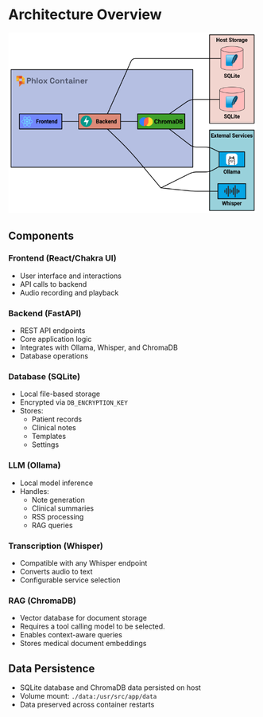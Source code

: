 # Architecture Overview

<img src="images/architecture.png" width="500" alt="Phlox Architecture"/>

## Components

### Frontend (React/Chakra UI)
- User interface and interactions
- API calls to backend
- Audio recording and playback

### Backend (FastAPI)
- REST API endpoints
- Core application logic
- Integrates with Ollama, Whisper, and ChromaDB
- Database operations

### Database (SQLite)
- Local file-based storage
- Encrypted via `DB_ENCRYPTION_KEY`
- Stores:
  - Patient records
  - Clinical notes
  - Templates
  - Settings

### LLM (Ollama)
- Local model inference
- Handles:
  - Note generation
  - Clinical summaries
  - RSS processing
  - RAG queries

### Transcription (Whisper)
- Compatible with any Whisper endpoint
- Converts audio to text
- Configurable service selection

### RAG (ChromaDB)
- Vector database for document storage
- Requires a tool calling model to be selected.
- Enables context-aware queries
- Stores medical document embeddings

## Data Persistence
- SQLite database and ChromaDB data persisted on host
- Volume mount: `./data:/usr/src/app/data`
- Data preserved across container restarts

